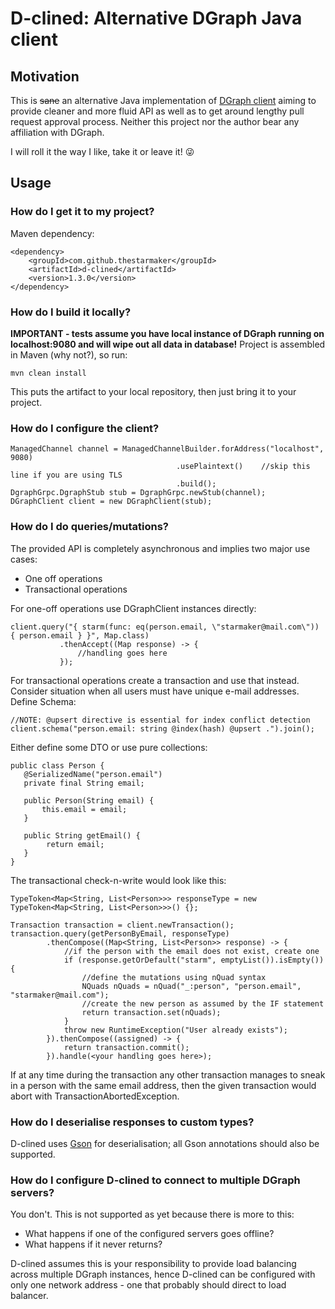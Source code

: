 # D-clined: Alternative DGraph Java client #
## Motivation ##
This is ~~sane~~ an alternative Java implementation of [DGraph client](https://github.com/dgraph-io/dgraph4j) aiming to provide cleaner and more fluid API as well as to get around lengthy pull request approval process. 
Neither this project nor the author bear any affiliation with DGraph.

I will roll it the way I like, take it or leave it! :stuck_out_tongue_winking_eye:
## Usage ## 
### How do I get it to my project? ###
Maven dependency:
```
<dependency>
    <groupId>com.github.thestarmaker</groupId>
    <artifactId>d-clined</artifactId>
    <version>1.3.0</version>
</dependency>
```
### How do I build it locally? ###
__IMPORTANT - tests assume you have local instance of DGraph running on localhost:9080 and will wipe out all data in database!__
Project is assembled in Maven (why not?), so run:
```
mvn clean install
```
This puts the artifact to your local repository, then just bring it to your project.

### How do I configure the client? ###
```
ManagedChannel channel = ManagedChannelBuilder.forAddress("localhost", 9080)
                                     .usePlaintext()    //skip this line if you are using TLS
                                     .build();
DgraphGrpc.DgraphStub stub = DgraphGrpc.newStub(channel);
DGraphClient client = new DGraphClient(stub);
```

### How do I do queries/mutations? ###
 The provided API is completely asynchronous and implies two major use cases:
 * One off operations
 * Transactional operations
 
 For one-off operations use DGraphClient instances directly:
 ```
client.query("{ starm(func: eq(person.email, \"starmaker@mail.com\")) { person.email } }", Map.class)
            .thenAccept((Map response) -> {
                //handling goes here
            });
 ```
 
 For transactional operations create a transaction and use that instead. Consider situation when all users must have unique e-mail addresses. 
 Define Schema:
 ```
//NOTE: @upsert directive is essential for index conflict detection
client.schema("person.email: string @index(hash) @upsert .").join();
 ```
 Either define some DTO or use pure collections:
 ```
public class Person {
    @SerializedName("person.email")
    private final String email;

    public Person(String email) {
        this.email = email;
    }

    public String getEmail() {
         return email;
    }
}
 ```
The transactional check-n-write would look like this:
```
TypeToken<Map<String, List<Person>>> responseType = new TypeToken<Map<String, List<Person>>>() {};

Transaction transaction = client.newTransaction();
transaction.query(getPersonByEmail, responseType)
        .thenCompose((Map<String, List<Person>> response) -> {
            //if the person with the email does not exist, create one
            if (response.getOrDefault("starm", emptyList()).isEmpty()) {
                //define the mutations using nQuad syntax
                NQuads nQuads = nQuad("_:person", "person.email", "starmaker@mail.com");
                //create the new person as assumed by the IF statement
                return transaction.set(nQuads);
            }
            throw new RuntimeException("User already exists");
        }).thenCompose((assigned) -> {
            return transaction.commit();
        }).handle(<your handling goes here>);
```
If at any time during the transaction any other transaction manages to sneak in a person with the same email address, then the given transaction would abort with TransactionAbortedException.

### How do I deserialise responses to custom types? ###
D-clined uses [Gson](https://github.com/google/gson/) for deserialisation; all Gson annotations should also be supported.

### How do I configure D-clined to connect to multiple DGraph servers? ###
You don't. This is not supported as yet because there is more to this: 
* What happens if one of the configured servers goes offline?
* What happens if it never returns?

D-clined assumes this is your responsibility to provide load balancing across multiple DGraph instances, hence D-clined can be configured with only one network address - one that probably should direct to load balancer.
 